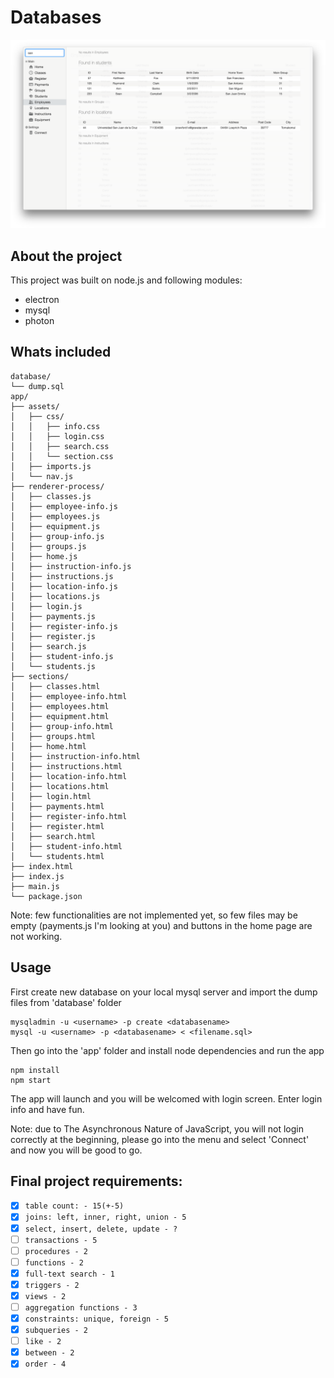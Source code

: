 # Databases
![alt tag](app.png)

## About the project

This project was built on node.js and following modules:

- electron
- mysql
- photon

## Whats included

```
database/
└── dump.sql
app/
├── assets/
│   ├── css/
│   │   ├── info.css
│   │   ├── login.css
│   │   ├── search.css
│   │   └── section.css
│   ├── imports.js
│   └── nav.js
├── renderer-process/
│   ├── classes.js
│   ├── employee-info.js
│   ├── employees.js
│   ├── equipment.js
│   ├── group-info.js
│   ├── groups.js
│   ├── home.js
│   ├── instruction-info.js
│   ├── instructions.js
│   ├── location-info.js
│   ├── locations.js
│   ├── login.js
│   ├── payments.js
│   ├── register-info.js
│   ├── register.js
│   ├── search.js
│   ├── student-info.js
│   └── students.js
├── sections/
│   ├── classes.html
│   ├── employee-info.html
│   ├── employees.html
│   ├── equipment.html
│   ├── group-info.html
│   ├── groups.html
│   ├── home.html
│   ├── instruction-info.html
│   ├── instructions.html
│   ├── location-info.html
│   ├── locations.html
│   ├── login.html
│   ├── payments.html
│   ├── register-info.html
│   ├── register.html
│   ├── search.html
│   ├── student-info.html
│   └── students.html
├── index.html
├── index.js
├── main.js
└── package.json
```

Note: few functionalities are not implemented yet, so few files may be empty (payments.js I'm looking at you) and buttons in the home page are not working.

## Usage

First create new database on your local mysql server and import the dump files from 'database' folder
```
mysqladmin -u <username> -p create <databasename>
mysql -u <username> -p <databasename> < <filename.sql>
```

Then go into the 'app' folder and install node dependencies and run the app
```
npm install
npm start
```

The app will launch and you will be welcomed with login screen. Enter login info and have fun.

Note: due to The Asynchronous Nature of JavaScript, you will not login correctly at the beginning, please go into the menu and select 'Connect' and now you will be good to go.

## Final project requirements:

- [x] `table count: - 15(+-5)`
- [x] `joins: left, inner, right, union - 5`
- [x] `select, insert, delete, update - ?`
- [ ] `transactions - 5 `
- [ ] `procedures - 2`
- [ ] `functions - 2`
- [x] `full-text search - 1`
- [x] `triggers - 2`
- [x] `views - 2`
- [ ] `aggregation functions - 3`
- [x] `constraints: unique, foreign - 5`
- [x] `subqueries - 2`
- [ ] `like - 2`
- [x] `between - 2`
- [x] `order - 4`
